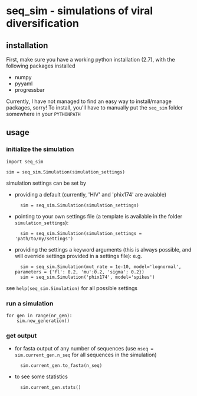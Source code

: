 # seq_sim - simulations of viral diversification

## installation
First, make sure you have a working python installation (2.7), with the following packages installed
* numpy
* pyyaml
* progressbar

Currently, I have not managed to find an easy way to install/manage packages, sorry! 
To install, you'll  have to manually put the `seq_sim` folder somewhere in your `PYTHONPATH`

## usage
### initialize the simulation
    import seq_sim

    sim = seq_sim.Simulation(simulation_settings)

simulation settings can be set by 
* providing a default (currently, 'HIV' and 'phix174' are avaiable) 
	
		sim = seq_sim.Simulation(simulation_settings)
* pointing to your own settings file (a template is available in the folder `simulation_settings`): 
	
		sim = seq_sim.Simulation(simulation_settings = 'path/to/my/settings')
* providing the settings a keyword arguments (this is always possible, and will override settings provided in a settings file): e.g. 

	 	sim = seq_sim.Simulation(mut_rate = 1e-10, model='lognormal', parameters = {'fl': 0.2, 'mu':0.2, 'sigma': 0.2})
	 	sim = seq_sim.Simulation('phix174', model='spikes')

see `help(seq_sim.Simulation)` for all possible settings

### run a simulation
    for gen in range(nr_gen):
	    sim.new_generation()

### get output
* for fasta output of any number of sequences (use `nseq = sim.current_gen.n_seq` for all sequences in the simulation)
	
		sim.current_gen.to_fasta(n_seq)

* to see some statistics
	
		sim.current_gen.stats()
